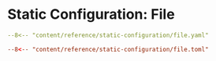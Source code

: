 # Static Configuration: File

```yml  tab="YAML"
--8<-- "content/reference/static-configuration/file.yaml"
```

```toml  tab="TOML"
--8<-- "content/reference/static-configuration/file.toml"
```
